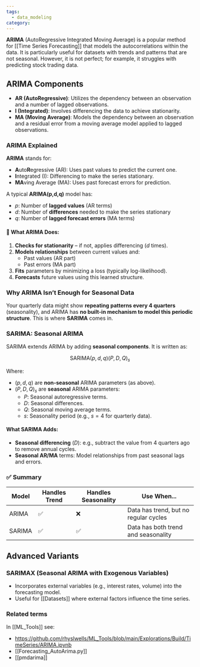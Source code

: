 ```yaml
---
tags:
  - data_modeling
category:
---
```

**ARIMA** (AutoRegressive Integrated Moving Average) is a popular method for [[Time Series Forecasting]] that models the autocorrelations within the data. It is particularly useful for datasets with trends and patterns that are not seasonal. However, it is not perfect; for example, it struggles with predicting stock trading data.

## ARIMA Components

- **AR (AutoRegressive)**: Utilizes the dependency between an observation and a number of lagged observations.
- **I (Integrated)**: Involves differencing the data to achieve stationarity.
- **MA (Moving Average)**: Models the dependency between an observation and a residual error from a moving average model applied to lagged observations.

### ARIMA Explained

**ARIMA** stands for:

- **A**uto**R**egressive (AR): Uses past values to predict the current one.
- **I**ntegrated (I): Differencing to make the series stationary.
- **MA**ving Average (MA): Uses past forecast errors for prediction.

A typical **ARIMA(p,d,q)** model has:

- $p$: Number of **lagged values** (AR terms)
- $d$: Number of **differences** needed to make the series stationary
- $q$: Number of **lagged forecast errors** (MA terms)

#### 🔧 What ARIMA Does:

1. **Checks for stationarity** – if not, applies differencing ($d$ times).
2. **Models relationships** between current values and:
   - Past values (AR part)
   - Past errors (MA part)
3. **Fits** parameters by minimizing a loss (typically log-likelihood).
4. **Forecasts** future values using this learned structure.
### Why ARIMA Isn’t Enough for Seasonal Data

Your quarterly data might show **repeating patterns every 4 quarters** (seasonality), and ARIMA has **no built-in mechanism to model this periodic structure**. This is where **SARIMA** comes in.
### SARIMA: Seasonal ARIMA

SARIMA extends ARIMA by adding **seasonal components**. It is written as:

$$\text{SARIMA}(p, d, q)(P, D, Q)_s$$

Where:

- $(p, d, q)$ are **non-seasonal** ARIMA parameters (as above).
- $(P, D, Q)_s$ are **seasonal** ARIMA parameters:
  - $P$: Seasonal autoregressive terms.
  - $D$: Seasonal differences.
  - $Q$: Seasonal moving average terms.
  - $s$: Seasonality period (e.g., $s=4$ for quarterly data).

#### What SARIMA Adds:

- **Seasonal differencing** ($D$): e.g., subtract the value from 4 quarters ago to remove annual cycles.
- **Seasonal AR/MA** terms: Model relationships from past seasonal lags and errors.

### ✅ Summary

| Model   | Handles Trend | Handles Seasonality | Use When...                                   |
|---------|---------------|---------------------|------------------------------------------------|
| ARIMA   | ✅            | ❌                  | Data has trend, but no regular cycles         |
| SARIMA  | ✅            | ✅                  | Data has both trend and seasonality           |
## Advanced Variants

### SARIMAX (Seasonal ARIMA with Exogenous Variables)

- Incorporates external variables (e.g., interest rates, volume) into the forecasting model.
- Useful for [[Datasets]] where external factors influence the time series.

### Related terms

In [[ML_Tools]] see:
- https://github.com/rhyslwells/ML_Tools/blob/main/Explorations/Build/TimeSeries/ARIMA.ipynb
- [[Forecasting_AutoArima.py]]
- [[pmdarima]]
